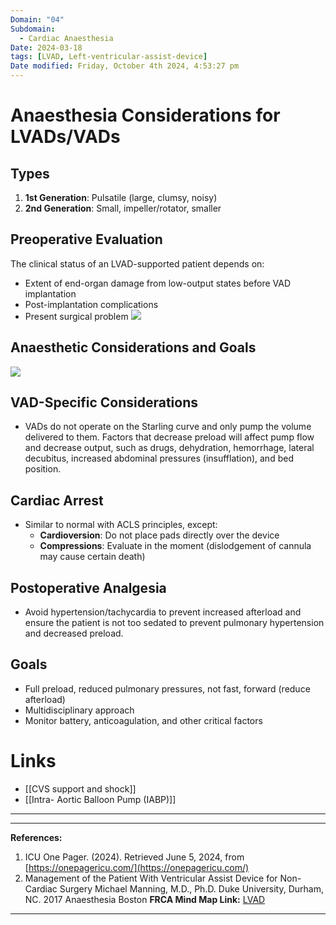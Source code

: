 ```yaml
---
Domain: "04"
Subdomain:
  - Cardiac Anaesthesia
Date: 2024-03-18
tags: [LVAD, Left-ventricular-assist-device]
Date modified: Friday, October 4th 2024, 4:53:27 pm
---
```


# Anaesthesia Considerations for LVADs/VADs

## Types
1. **1st Generation**: Pulsatile (large, clumsy, noisy)
2. **2nd Generation**: Small, impeller/rotator, smaller
## Preoperative Evaluation

The clinical status of an LVAD-supported patient depends on:

- Extent of end-organ damage from low-output states before VAD implantation
- Post-implantation complications
- Present surgical problem
![](Pasted%20image%2020240701170419.png)

## Anaesthetic Considerations and Goals

![](Pasted%20image%2020240701170601.png)

## VAD-Specific Considerations
- VADs do not operate on the Starling curve and only pump the volume delivered to them. Factors that decrease preload will affect pump flow and decrease output, such as drugs, dehydration, hemorrhage, lateral decubitus, increased abdominal pressures (insufflation), and bed position.
## Cardiac Arrest
- Similar to normal with ACLS principles, except:
  - **Cardioversion**: Do not place pads directly over the device
  - **Compressions**: Evaluate in the moment (dislodgement of cannula may cause certain death)
## Postoperative Analgesia
- Avoid hypertension/tachycardia to prevent increased afterload and ensure the patient is not too sedated to prevent pulmonary hypertension and decreased preload.
## Goals
- Full preload, reduced pulmonary pressures, not fast, forward (reduce afterload)
- Multidisciplinary approach
- Monitor battery, anticoagulation, and other critical factors

# Links
- [[CVS support and shock]]
- [[Intra- Aortic Balloon Pump (IABP)]]

---

---
**References:**  

1. ICU One Pager. (2024). Retrieved June 5, 2024, from [https://onepagericu.com/](https://onepagericu.com/)
2. Management of the Patient With Ventricular Assist Device for Non-Cardiac Surgery Michael Manning, M.D., Ph.D. Duke University, Durham, NC. 2017 Anaesthesia Boston
**FRCA Mind Map Link:**
[LVAD](https://onepagericu.com/lvad)

---------------------------------------------------------------------------------------------
